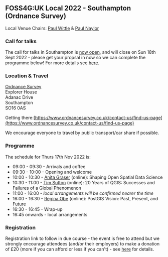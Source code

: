 ## FOSS4G:UK Local 2022 - Southampton (Ordnance Survey)

Local Venue Chairs: [Paul Wittle]() & [Paul Naylor]()

### Call for talks
The call for talks in Southampton is [now open](https://forms.gle/HfBkq5LSrDpCfp4G9), and will close on Sun 18th Sept 2022 - please get your propsal in now so we can complete the programme below! For more details see [here](https://uk.osgeo.org/foss4guk2022local/index.html#call-for-talks).

### Location & Travel
[Ordnance Survey](https://www.openstreetmap.org/#map=19/50.93812/-1.47032)<br>
Explorer House<br>
Adanac Drive<br>
Southampton<br>
SO16 0AS<br>

Getting there:[https://www.ordnancesurvey.co.uk/contact-us/find-us-page](https://www.ordnancesurvey.co.uk/contact-us/find-us-page)

We encourage everyone to travel by public transport/car share if possible.

### Programme

The schedule for Thurs 17th Nov 2022 is:
- 09:00 - 09:30 - Arrivals and coffee
- 09:30 - 10:00 - Opening and welcome
- 10:00 - 10:30 - [Anita Graser](https://anitagraser.com/) (online): Shaping Open Spatial Data Science
- 10:30 - 11:00 - [Tim Sutton](https://kartoza.com/en/people/person/tim/) (online): 20 Years of QGIS: Successes and Failures of a Global Phenomenon
- 11:00 - 16:00 - *local arrangements will be confirmed nearer the time*
- 16:00 - 16:30 - [Regina Obe](https://twitter.com/reginaobe) (online): PostGIS Vision: Past, Present, and Future
- 16:30 - 16:45 - Wrap-up
- 16:45 onwards - local arrangements

### Registration 

Registration link to follow in due course - the event is free to attend but we strongly encourage attendees (and/or their employers) to make a donation of £20 (more if you can afford or less if you can't) - see [here](https://uk.osgeo.org/foss4guk2022local/index.html#registration) for details.

